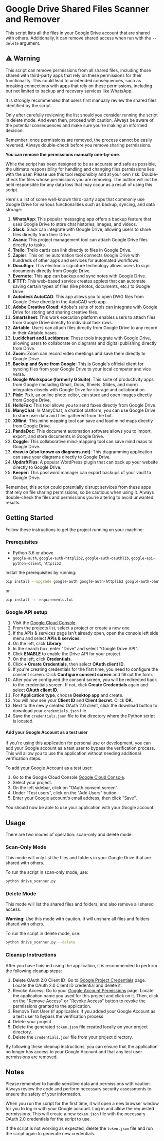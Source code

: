# Google Drive Shared Files Scanner and Remover

This script lists all the files in your Google Drive account that are shared with others. Additionally, it can remove shared access when run with the `--delete` argument.

## ⚠️ Warning
This script can remove permissions from all shared files, including those shared with third-party apps that rely on these permissions for their functionality. This could lead to unintended consequences, such as breaking connections with apps that rely on these permissions, including but not limited to backup and recovery services like WhatsApp.

It is strongly recommended that users first manually review the shared files identified by the script.

Only after carefully reviewing the list should you consider running the script in delete mode. And even then, proceed with caution. Always be aware of the potential consequences and make sure you're making an informed decision.

Remember: once permissions are removed, the process cannot be easily reversed. Always double-check before you remove sharing permissions.

**You can remove the permissions manually one-by-one**.

While the script has been designed to be as accurate and safe as possible, the ultimate responsibility for handling and changing files permissions lies with the user. Please use this tool responsibly and at your own risk. Double-check the files whose permissions you are removing. The author will not be held responsible for any data loss that may occur as a result of using this script.

Here's a list of some well-known third-party apps that commonly use Google Drive for various functionalities such as backup, syncing, and data storage:

1. **WhatsApp**: This popular messaging app offers a backup feature that uses Google Drive to store chat histories, images, and videos.
2. **Slack**: Slack can integrate with Google Drive, allowing users to share files directly from their Drive.
3. **Asana**: This project management tool can attach Google Drive files directly to tasks.
4. **Trello**: Trello cards can link directly to files in Google Drive.
5. **Zapier**: This online automation tool connects Google Drive with hundreds of other apps and services for automated workflows.
6. **DocuSign**: This electronic signature technology allows users to sign documents directly from Google Drive.
7. **Evernote**: This app can backup and sync notes with Google Drive.
8. **IFTTT**: This web-based service creates applets that can automate saving certain types of files (like photos, documents, etc.) to Google Drive.
9. **Autodesk AutoCAD**: This app allows you to open DWG files from Google Drive directly in the AutoCAD web app.
10. **Adobe Creative Cloud**: Adobe's suite of tools can integrate with Google Drive for storing and sharing creative files.
11. **Smartsheet**: This work execution platform enables users to attach files from Google Drive directly to individual task rows.
12. **Airtable**: Users can attach files directly from Google Drive to any record in their Airtable bases.
13. **Lucidchart and Lucidpress**: These tools integrate with Google Drive, allowing users to collaborate on diagrams and digital publishing directly from Drive.
14. **Zoom**: Zoom can record video meetings and save them directly to Google Drive.
15. **Backup and Sync from Google**: This is Google's official client for syncing files from your Google Drive to your local computer and vice versa.
16. **Google Workspace (formerly G Suite)**: This suite of productivity apps from Google (including Gmail, Docs, Sheets, Slides, and more) integrates closely with Google Drive for storage and collaboration.
17. **Pixlr**: Pixlr, an online photo editor, can store and open images directly from Google Drive.
18. **HelloFax**: This tool allows you to send faxes directly from Google Drive.
19. **ManyChat**: In ManyChat, a chatbot platform, you can use Google Drive to store user data and files gathered from the bot.
20. **XMind**: This mind mapping tool can save and load mind maps directly from Google Drive.
21. **PandaDoc**: This document automation software allows you to import, export, and store documents in Google Drive.
22. **Coggle**: This collaborative mind-mapping tool can save mind maps to Google Drive.
23. **draw.io (also known as diagrams.net)**: This diagramming application can save your diagrams directly to Google Drive.
24. **UpdraftPlus**: A popular WordPress plugin that can back up your website directly to Google Drive.
25. **Keeper**: This password manager can export backups of your vault to Google Drive.

Remember, this script could potentially disrupt services from these apps that rely on file sharing permissions, so be cautious when using it. Always double-check the files and permissions you're altering to avoid unwanted results.


## Getting Started

Follow these instructions to get the project running on your machine:

### Prerequisites

- Python 3.6 or above
- `google-auth`, `google-auth-httplib2`, `google-auth-oauthlib`, `google-api-python-client`, `httplib2`

Install the prerequisites by running:

```bash
pip install --upgrade google-auth google-auth-httplib2 google-auth-oauthlib google-api-python-client httplib2
```

or

```bash
pip install -r requirements.txt
```


### Google API setup

1. Visit the [Google Cloud Console](https://console.cloud.google.com/).
2. From the projects list, select a project or create a new one.
3. If the APIs & services page isn't already open, open the console left side menu and select **APIs & services**.
4. On the left, click **Library**.
5. In the search box, enter "Drive" and select "Google Drive API".
6. Click **ENABLE** to enable the Drive API for your project.
7. On the left, click **Credentials**.
8. Click **+ Create Credentials**, then select **OAuth client ID**.
9. If you're creating credentials for the first time, you need to configure the consent screen. Click **Configure consent screen** and fill out the form.
10. After you've configured the consent screen, you will be redirected back to the credentials screen. If not, click **Create Credentials** again and select **OAuth client ID**.
11. For **Application type**, choose **Desktop app** and create.
12. You will now see your **Client ID** and **Client Secret**. Click **OK**.
13. Next to the newly created OAuth 2.0 client, click the download button to download your `credentials.json` file.
14. Save the `credentials.json` file to the directory where the Python script is located.

#### Add your Google Account as a test user

If you're using this application for personal use or development, you can add your Google account as a test user to bypass the verification process. This will allow you to use the application without needing additional verification steps.

To add your Google Account as a test user:

1. Go to the Google Cloud Console [Google Cloud Console](https://console.cloud.google.com/).
2. Select your project.
3. On the left sidebar, click on "OAuth consent screen".
4. Under "Test users", click on the "Add Users" button.
5. Enter your Google account's email address, then click "Save".

You should now be able to use your application with your Google account.


## Usage

There are two modes of operation: scan-only and delete mode.

### Scan-Only Mode

This mode will only list the files and folders in your Google Drive that are shared with others.

To run the script in scan-only mode, use:

```bash
python drive_scanner.py
```


### Delete Mode

This mode will list the shared files and folders, and also remove all shared access.

**Warning**: Use this mode with caution. It will unshare all files and folders shared with others.

To run the script in delete mode, use:

```bash
python drive_scanner.py --delete
```


### Cleanup Instructions

After you have finished using the application, it is recommended to perform the following cleanup steps:

1. Delete OAuth 2.0 Client ID: Go to [Google Project Credentials](https://console.cloud.google.com/apis/credentials) page. Locate the OAuth 2.0 Client ID credential and delete it.
2. Revoke Access: Go to your [Google Account Permissions](https://myaccount.google.com/permissions) page. Locate the application name you used for this project and click on it. Then, click on the "Remove Access" or "Revoke Access" button to revoke the permissions granted to the application.
3. Remove Test User (if applicable): If you added your Google Account as a test user to bypass the verification process.
4. Delete your project.
5. Delete the generated `token.json` file created locally on your project directory.
6. Delete the `credentials.json` file from your project directory.

By following these cleanup instructions, you can ensure that the application no longer has access to your Google Account and that any test user permissions are removed.

## Notes

Please remember to handle sensitive data and permissions with caution. Always review the code and perform necessary security assessments to ensure the safety of your information.

When you run the script for the first time, it will open a new browser window for you to log in with your Google account. Log in and allow the requested permissions. This will create a new `token.json` file with the necessary OAuth 2.0 credentials for the script to use.

If the script is not working as expected, delete the `token.json` file and run the script again to generate new credentials.
